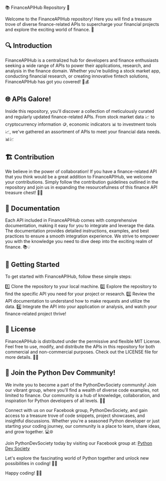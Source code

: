 📚 FinanceAPIHub Repository 🚀

Welcome to the FinanceAPIHub repository! Here you will find a treasure trove of diverse finance-related APIs to supercharge your financial projects and explore the exciting world of finance. 🌟

🔍 Introduction
-------------------------
FinanceAPIHub is a centralized hub for developers and finance enthusiasts seeking a wide range of APIs to power their applications, research, and analysis in the finance domain. Whether you're building a stock market app, conducting financial research, or creating innovative fintech solutions, FinanceAPIHub has got you covered! 💼💰

🌐 APIs Galore!
---------------------
Inside this repository, you'll discover a collection of meticulously curated and regularly updated finance-related APIs. From stock market data 📈 to cryptocurrency information 🪙, economic indicators 📊 to investment tools 📈, we've gathered an assortment of APIs to meet your financial data needs. 📊💹

🏗️ Contribution
----------------------
We believe in the power of collaboration! If you have a finance-related API that you think would be a great addition to FinanceAPIHub, we welcome your contributions. Simply follow the contribution guidelines outlined in the repository and join us in expanding the resourcefulness of this finance API treasure chest! 🤝🌟

📖 Documentation
---------------------
Each API included in FinanceAPIHub comes with comprehensive documentation, making it easy for you to integrate and leverage the data. The documentation provides detailed instructions, examples, and best practices to ensure a smooth integration experience. We strive to empower you with the knowledge you need to dive deep into the exciting realm of finance. 📚💡

🌟 Getting Started
----------------------
To get started with FinanceAPIHub, follow these simple steps:

1️⃣ Clone the repository to your local machine.
2️⃣ Explore the repository to find the specific API you need for your project or research.
3️⃣ Review the API documentation to understand how to make requests and utilize the data.
4️⃣ Integrate the API into your application or analysis, and watch your finance-related project thrive!

📝 License
---------------
FinanceAPIHub is distributed under the permissive and flexible MIT License. Feel free to use, modify, and distribute the APIs in this repository for both commercial and non-commercial purposes. Check out the LICENSE file for more details. 📜✨

🤩 Join the Python Dev Community!
-------------------------------------------
We invite you to become a part of the PythonDevSociety community! Join our vibrant group, where you'll find a wealth of diverse code examples, not limited to finance. Our community is a hub of knowledge, collaboration, and inspiration for Python developers of all levels. 🌟🐍

Connect with us on our Facebook group, PythonDevSociety, and gain access to a treasure trove of code snippets, project showcases, and insightful discussions. Whether you're a seasoned Python developer or just starting your coding journey, our community is a place to learn, share ideas, and grow together. 💻🌐

Join PythonDevSociety today by visiting our Facebook group at:
[Python Dev Society](https://www.facebook.com/PythonDevSociety/)

Let's explore the fascinating world of Python together and unlock new possibilities in coding! 🚀🐍

Happy coding! 🎉✨
